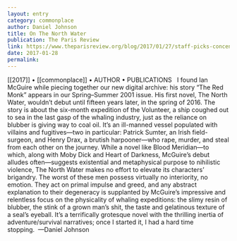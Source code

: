 ```yaml
---
layout: entry
category: commonplace
author: Daniel Johnson
title: On The North Water
publication: The Paris Review
link: https://www.theparisreview.org/blog/2017/01/27/staff-picks-concentric-circles-carpenters-coffee-house/
date: 2017-01-28
permalink: 
---
```


[[2017]] • [[commonplace]] • AUTHOR • PUBLICATIONS 
 
I found Ian McGuire while piecing together our new digital archive: his story “The Red Monk” appears in our Spring–Summer 2001 issue. His first novel, The North Water, wouldn’t debut until fifteen years later, in the spring of 2016. The story is about the six-month expedition of the Volunteer, a ship coughed out to sea in the last gasp of the whaling industry, just as the reliance on blubber is giving way to coal oil. It’s an ill-manned vessel populated with villains and fugitives—two in particular: Patrick Sumter, an Irish field-surgeon, and Henry Drax, a brutish harpooner—who rape, murder, and steal from each other on the journey. While a novel like Blood Meridian—to which, along with Moby Dick and Heart of Darkness, McGuire’s debut alludes often—suggests existential and metaphysical purpose to nihilistic violence, The North Water makes no effort to elevate its characters’ brigandry. The worst of these men possess virtually no interiority, no emotion. They act on primal impulse and greed, and any abstract explanation to their degeneracy is supplanted by McGuire’s impressive and relentless focus on the physicality of whaling expeditions: the slimy resin of blubber, the stink of a grown man’s shit, the taste and gelatinous texture of a seal’s eyeball. It’s a terrifically grotesque novel with the thrilling inertia of adventure/survival narratives; once I started it, I had a hard time stopping.  —Daniel Johnson

